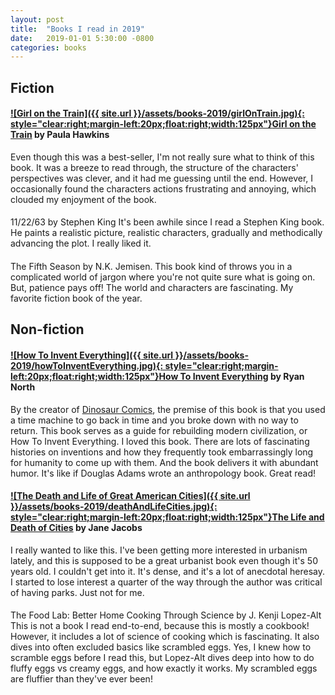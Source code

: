 ```yaml
---
layout: post
title:  "Books I read in 2019"
date:   2019-01-01 5:30:00 -0800
categories: books
---
```



## Fiction

#### [![Girl on the Train]({{ site.url }}/assets/books-2019/girlOnTrain.jpg){: style="clear:right;margin-left:20px;float:right;width:125px"}](https://www.amazon.com/dp/1594634025/)[Girl on the Train](https://www.amazon.com/dp/1594634025/) by Paula Hawkins
Even though this was a best-seller, I'm not really sure what to think of this book. It was a breeze to read through, the structure of the characters' perspectives was clever, and it had me guessing until the end. However, I occasionally found the characters actions frustrating and annoying, which clouded my enjoyment of the book. 


#### 
11/22/63 by Stephen King
It's been awhile since I read a Stephen King book. He paints a realistic picture, realistic characters, gradually and methodically advancing the plot. I really liked it.

####
The Fifth Season by N.K. Jemisen. 
This book kind of throws you in a complicated world of jargon where you're not quite sure what is going on. But, patience pays off! The world and characters are fascinating. My favorite fiction book of the year.



## Non-fiction

#### [![How To Invent Everything]({{ site.url }}/assets/books-2019/howToInventEverything.jpg){: style="clear:right;margin-left:20px;float:right;width:125px"}](https://www.amazon.com/dp/073522014X/)[How To Invent Everything]( https://www.amazon.com/dp/073522014X/) by Ryan North
By the creator of [Dinosaur Comics](https://www.qwantz.com/), the premise of this book is that you used a time machine to go back in time and you broke down with no way to return. This book serves as a guide for rebuilding modern civilization, or How To Invent Everything. I loved this book. There are lots of fascinating histories on inventions and how they frequently took embarrassingly long for humanity to come up with them. And the book delivers it with abundant humor. It's like if Douglas Adams wrote an anthropology book. Great read!


#### [![The Death and Life of Great American Cities]({{ site.url }}/assets/books-2019/deathAndLifeCities.jpg){: style="clear:right;margin-left:20px;float:right;width:125px"}](https://www.amazon.com/dp/B006XEAHO6/)[The Life and Death of Cities]( https://www.amazon.com/dp/B006XEAHO6/) by Jane Jacobs
I really wanted to like this. I've been getting more interested in urbanism lately, and this is supposed to be a great urbanist book even though it's 50 years old. I couldn't get into it. It's dense, and it's a lot of anecdotal heresay. I started to lose interest a quarter of the way through the author was critical of having parks.  Just not for me.


####
The Food Lab: Better Home Cooking Through Science by J. Kenji Lopez-Alt
This is not a book I read end-to-end, because this is mostly a cookbook! However, it includes a lot of science of cooking which is fascinating. It also dives into often excluded basics like scrambled eggs. Yes, I knew how to scramble eggs before I read this, but Lopez-Alt dives deep into how to do fluffy eggs vs creamy eggs, and how exactly it works. My scrambled eggs are fluffier than they've ever been!





